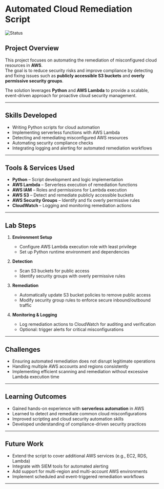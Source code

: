 # Automated Cloud Remediation Script
![Status](https://img.shields.io/badge/status-In%20Development-yellow)

## Project Overview
This project focuses on automating the remediation of misconfigured cloud resources in **AWS**.  
The goal is to reduce security risks and improve compliance by detecting and fixing issues such as **publicly accessible S3 buckets** and **overly permissive security groups**.  

The solution leverages **Python** and **AWS Lambda** to provide a scalable, event-driven approach for proactive cloud security management.  

---

## Skills Developed
- Writing Python scripts for cloud automation  
- Implementing serverless functions with AWS Lambda  
- Detecting and remediating misconfigured AWS resources  
- Automating security compliance checks  
- Integrating logging and alerting for automated remediation workflows  

---

## Tools & Services Used
- **Python** – Script development and logic implementation  
- **AWS Lambda** – Serverless execution of remediation functions  
- **AWS IAM** – Roles and permissions for Lambda execution  
- **AWS S3** – Detect and remediate publicly accessible buckets  
- **AWS Security Groups** – Identify and fix overly permissive rules  
- **CloudWatch** – Logging and monitoring remediation actions  

---

## Lab Steps
1. **Environment Setup**
   - Configure AWS Lambda execution role with least privilege  
   - Set up Python runtime environment and dependencies  

2. **Detection**
   - Scan S3 buckets for public access  
   - Identify security groups with overly permissive rules  

3. **Remediation**
   - Automatically update S3 bucket policies to remove public access  
   - Modify security group rules to enforce secure inbound/outbound traffic  

4. **Monitoring & Logging**
   - Log remediation actions to CloudWatch for auditing and verification  
   - Optional: trigger alerts for critical misconfigurations  

---

## Challenges
- Ensuring automated remediation does not disrupt legitimate operations  
- Handling multiple AWS accounts and regions consistently  
- Implementing efficient scanning and remediation without excessive Lambda execution time  

---

## Learning Outcomes
- Gained hands-on experience with **serverless automation** in AWS  
- Learned to detect and remediate common cloud misconfigurations  
- Improved scripting and cloud security automation skills  
- Developed understanding of compliance-driven security practices  

---

## Future Work
- Extend the script to cover additional AWS services (e.g., EC2, RDS, Lambda)  
- Integrate with SIEM tools for automated alerting  
- Add support for multi-region and multi-account AWS environments  
- Implement scheduled and event-triggered remediation workflows  

---
